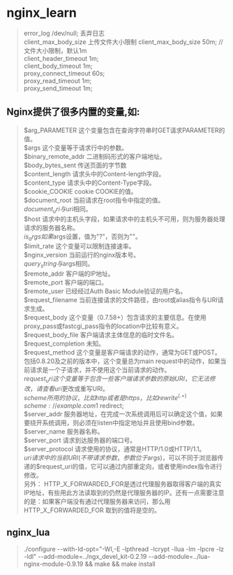 # nginx_learn #
>error_log   /dev/null;  丢弃日志  
client_max_body_size  上传文件大小限制 
client_max_body_size          50m; //文件大小限制，默认1m  
client_header_timeout         1m;  
client_body_timeout           1m;  
proxy_connect_timeout         60s;  
proxy_read_timeout            1m;  
proxy_send_timeout            1m;

## Nginx提供了很多内置的变量,如:  
>$arg_PARAMETER 这个变量包含在查询字符串时GET请求PARAMETER的值。  
$args 这个变量等于请求行中的参数。  
$binary_remote_addr 二进制码形式的客户端地址。  
$body_bytes_sent 传送页面的字节数  
$content_length 请求头中的Content-length字段。  
$content_type 请求头中的Content-Type字段。  
$cookie_COOKIE cookie COOKIE的值。  
$document_root 当前请求在root指令中指定的值。  
$document_uri 与$uri相同。  
$host 请求中的主机头字段，如果请求中的主机头不可用，则为服务器处理请求的服务器名称。  
$is_args 如果$args设置，值为"?"，否则为""。  
$limit_rate 这个变量可以限制连接速率。  
$nginx_version 当前运行的nginx版本号。  
$query_string 与$args相同。  
$remote_addr 客户端的IP地址。    
$remote_port 客户端的端口。  
$remote_user 已经经过Auth Basic Module验证的用户名。    
$request_filename 当前连接请求的文件路径，由root或alias指令与URI请求生成。  
$request_body 这个变量（0.7.58+）包含请求的主要信息。在使用proxy_pass或fastcgi_pass指令的location中比较有意义。  
$request_body_file 客户端请求主体信息的临时文件名。  
$request_completion 未知。  
$request_method 这个变量是客户端请求的动作，通常为GET或POST。包括0.8.20及之前的版本中，这个变量总为main   request中的动作，如果当前请求是一个子请求，并不使用这个当前请求的动作。  
$request_uri 这个变量等于包含一些客户端请求参数的原始URI，它无法修改，请查看$uri更改或重写URI。  
$scheme 所用的协议，比如http或者是https，比如rewrite ^(.+)$ $scheme://example.com$1 redirect;  
$server_addr 服务器地址，在完成一次系统调用后可以确定这个值，如果要绕开系统调用，则必须在listen中指定地址并且使用bind参数。  
$server_name 服务器名称。  
$server_port 请求到达服务器的端口号。  
$server_protocol 请求使用的协议，通常是HTTP/1.0或HTTP/1.1。  
$uri 请求中的当前URI(不带请求参数，参数位于$args)，可以不同于浏览器传递的$request_uri的值，它可以通过内部重定向，或者使用index指令进行修改。  
另外： HTTP_X_FORWARDED_FOR是透过代理服务器取得客户端的真实IP地址，有些用此方法读取到的仍然是代理服务器的IP。还有一点需要注意的是：如果客户端没有通过代理服务器来访问，那么用 HTTP_X_FORWARDED_FOR 取到的值将是空的。

## nginx_lua
>./configure   --with-ld-opt="-Wl,-E -lpthread -lcrypt -llua -lm -lpcre -lz -ldl" --add-module=../ngx_devel_kit-0.2.19 --add-module=../lua-nginx-module-0.9.19 && make && make install  
